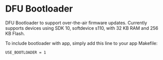 DFU Bootloader
==========

DFU Bootloader to support over-the-air firmware updates.
Currently supports devices using SDK 10, softdevice s110, with 32 KB RAM and
256 KB Flash.

To include bootloader with app, simply add this line to your app Makefile:
    
    USE_BOOTLOADER = 1


